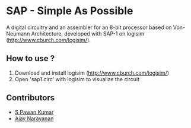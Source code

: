 # SAP - Simple As Possible
A digital circuitry and an assembler for an 8-bit processor based on Von-Neumann Architecture, developed with SAP-1 on logisim (http://www.cburch.com/logisim/).

## How to use ? 
1. Download and install logisim (http://www.cburch.com/logisim/)
2. Open 'sap1.circ' with logisim to visualize the circuit

## Contributors
- [S Pawan Kumar](https://github.com/pawks)
- [Ajay Narayanan](https://github.com/ajaynarayanan)
